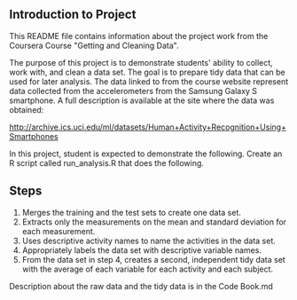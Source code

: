 ## Introduction to Project
This README file contains information about the project work from the Coursera Course "Getting and Cleaning Data". 

The purpose of this project is to demonstrate students' ability to collect, work with, and clean a data set. The goal is to prepare tidy data that can be used for later analysis. The data linked to from the course website represent data collected from the accelerometers from the Samsung Galaxy S smartphone.  A full description is available at the site where the data was obtained: 

http://archive.ics.uci.edu/ml/datasets/Human+Activity+Recognition+Using+Smartphones 

In this project, student is expected to demonstrate the following. Create an R script called run_analysis.R that does the following. 

## Steps
1) Merges the training and the test sets to create one data set.
2) Extracts only the measurements on the mean and standard deviation for each measurement. 
3) Uses descriptive activity names to name the activities in the data set.
4) Appropriately labels the data set with descriptive variable names. 
5) From the data set in step 4, creates a second, independent tidy data set with the average of each variable for each activity and each subject.

Description about the raw data and the tidy data is in the Code Book.md